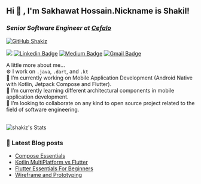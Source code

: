 <h2> Hi 👋 , I'm Sakhawat Hossain.Nickname is Shakil!
<h3><p><em>Senior Software Engineer at <a href="https://www.cefalo.com/en/" target="_blank">Cefalo</em></p></h3>

[![GitHub Shakiz](https://img.shields.io/github/followers/shakiz?label=follow&style=social)](https://github.com/shakiz)
<!--![](https://visitor-badge.glitch.me/badge?page_id=shakiz)-->
![](https://komarev.com/ghpvc/?username=shakiz)
[![Linkedin Badge](https://img.shields.io/badge/sakhawat-hossain-blue?style=flat-square&logo=Linkedin&logoColor=white)](https://www.linkedin.com/in/sakhawat-hossain-762688127/) 
[![Medium Badge](https://img.shields.io/badge/-@shakil335-03a57a?style=flat-square&labelColor=000000&logo=Medium&link=https://medium.com/@shakilbd)](https://medium.com/@shakilbd)
[![Gmail Badge](https://img.shields.io/badge/shakil.py@gmail.com-c14438?style=flat-square&logo=Gmail&logoColor=white&link=mailto:shakil.py@gmail.com)](mailto:shakil.py@gmail.com)

A little more about me...  
⚙️ I work on `.java`, `.dart`, and `.kt`<br />
🔭 I’m currently working on Mobile Application Development (Android Native with Kotlin, Jetpack Compose and Flutter).<br/>
🌱 I’m currently learning different architectural components in mobile application development.<br/>
👯 I’m looking to collaborate on any kind to open source project related to the field of software engineering.<br/><br/>

![shakiz's Stats](https://github-readme-stats.vercel.app/api?username=shakiz&theme=vue-dark&show_icons=true&hide_border=false&count_private=true)
<!-- ## &#x1f4c8; GitHub Stats

<a href="https://github.com/shakiz/shakiz">
  <img align="center" src="https://github-readme-stats.vercel.app/api/top-langs/?username=shakiz&hide=c%2B%2B,c,matlab,assembly&title_color=6aa6f8&text_color=8a919a&icon_color=6aa6f8&bg_color=22272e" alt="Zhenye's GitHub Stats" />
</a>

<a href="https://github.com/shakiz/shakiz">
  <img align="center" src="https://github-readme-stats.vercel.app/api?username=zhenye-na&show_icons=true&line_height=27&count_private=true&title_color=6aa6f8&text_color=8a919a&icon_color=6aa6f8&bg_color=22272e" alt="Zhenye's GitHub Stats" />
</a> -->

### 📔 Latest Blog posts

<!-- BLOG-POST-LIST:START -->
- [Compose Essentials](https://medium.com/@shakilbd/compose-essentials-561ce949535f)
- [Kotlin MultiPlatform vs Flutter](https://medium.com/@shakilbd/kotlin-multiplatform-vs-flutter-08f8f6178011)
- [Flutter Essentials For Beginners](https://medium.com/@shakilbd/flutter-essentials-for-beginners-f5b60a708bb0)
- [Wireframe and Prototyping](https://medium.com/@shakilbd/wireframe-and-prototyping-part-1-8ad2e89c85d3)
<!-- BLOG-POST-LIST:END -->




